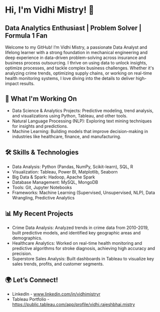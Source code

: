 # Hi, I'm Vidhi Mistry! 👋

## Data Analytics Enthusiast | Problem Solver | Formula 1 Fan
Welcome to my GitHub! I’m Vidhi Mistry, a passionate Data Analyst and lifelong learner with a strong foundation in mechanical engineering and deep experience in data-driven problem-solving across insurance and business process outsourcing. I thrive on using data to unlock insights, optimize processes, and tackle complex business challenges. Whether it's analyzing crime trends, optimizing supply chains, or working on real-time health monitoring systems, I love diving into the details to deliver high-impact results.

## 🚀 What I'm Working On
- Data Science & Analytics Projects: Predictive modeling, trend analysis, and visualizations using Python, Tableau, and other tools.
- Natural Language Processing (NLP): Exploring text mining techniques for insights and predictions.
- Machine Learning: Building models that improve decision-making in industries like healthcare, finance, and manufacturing.

## 🛠 Skills & Technologies
- Data Analysis: Python (Pandas, NumPy, Scikit-learn), SQL, R
- Visualization: Tableau, Power BI, Matplotlib, Seaborn
- Big Data & Spark: Hadoop, Apache Spark
- Database Management: MySQL, MongoDB
- Tools: Git, Jupyter Notebooks
- Frameworks: Machine Learning (Supervised, Unsupervised, NLP), Data Wrangling, Predictive Analytics

## 📊 My Recent Projects
- Crime Data Analysis: Analyzed trends in crime data from 2010-2019, built predictive models, and identified key geographic areas and demographics.
- Healthcare Analytics: Worked on real-time health monitoring and predictive algorithms for stroke diagnosis, achieving high accuracy and precision.
- Superstore Sales Analysis: Built dashboards in Tableau to visualize key sales trends, profits, and customer segments.

## 🌍 Let’s Connect!
- LinkedIn - www.linkedin.com/in/vidhimistryr
- Tableau Portfolio - https://public.tableau.com/app/profile/vidhi.rajeshbhai.mistry

